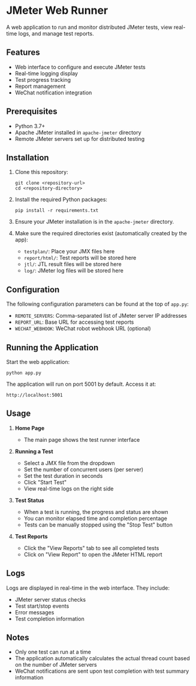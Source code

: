 # JMeter Web Runner

A web application to run and monitor distributed JMeter tests, view real-time logs, and manage test reports.

## Features

- Web interface to configure and execute JMeter tests
- Real-time logging display
- Test progress tracking
- Report management
- WeChat notification integration

## Prerequisites

- Python 3.7+
- Apache JMeter installed in `apache-jmeter` directory
- Remote JMeter servers set up for distributed testing

## Installation

1. Clone this repository:
   ```
   git clone <repository-url>
   cd <repository-directory>
   ```

2. Install the required Python packages:
   ```
   pip install -r requirements.txt
   ```

3. Ensure your JMeter installation is in the `apache-jmeter` directory.

4. Make sure the required directories exist (automatically created by the app):
   - `testplan/`: Place your JMX files here
   - `report/html/`: Test reports will be stored here
   - `jtl/`: JTL result files will be stored here
   - `log/`: JMeter log files will be stored here

## Configuration

The following configuration parameters can be found at the top of `app.py`:

- `REMOTE_SERVERS`: Comma-separated list of JMeter server IP addresses
- `REPORT_URL`: Base URL for accessing test reports
- `WECHAT_WEBHOOK`: WeChat robot webhook URL (optional)

## Running the Application

Start the web application:

```
python app.py
```

The application will run on port 5001 by default. Access it at:

```
http://localhost:5001
```

## Usage

1. **Home Page**
   - The main page shows the test runner interface

2. **Running a Test**
   - Select a JMX file from the dropdown
   - Set the number of concurrent users (per server)
   - Set the test duration in seconds
   - Click "Start Test"
   - View real-time logs on the right side

3. **Test Status**
   - When a test is running, the progress and status are shown
   - You can monitor elapsed time and completion percentage
   - Tests can be manually stopped using the "Stop Test" button

4. **Test Reports**
   - Click the "View Reports" tab to see all completed tests
   - Click on "View Report" to open the JMeter HTML report

## Logs

Logs are displayed in real-time in the web interface. They include:
- JMeter server status checks
- Test start/stop events
- Error messages
- Test completion information

## Notes

- Only one test can run at a time
- The application automatically calculates the actual thread count based on the number of JMeter servers
- WeChat notifications are sent upon test completion with test summary information 